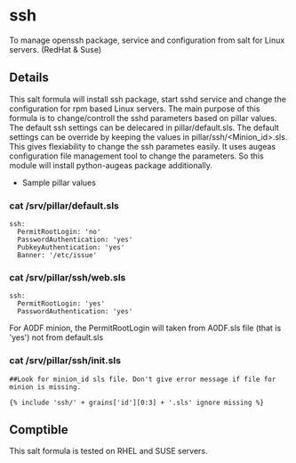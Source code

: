 # ssh
To manage openssh package, service and configuration from salt for Linux servers. (RedHat & Suse)

## Details
This salt formula will install ssh package, start sshd service and change the configuration for rpm based Linux servers.  The main purpose of this formula is to change/controll the sshd parameters based on pillar values. The default ssh settings can be delecared in pillar/default.sls. The default settings can be override by keeping the values in pillar/ssh/<Minion_id>.sls. This gives flexiability to change the ssh parametes easily. It uses augeas configuration file management tool to change the parameters. So this module will install python-augeas package additionally.

* Sample pillar values
### cat /srv/pillar/default.sls
```
ssh:
  PermitRootLogin: 'no'
  PasswordAuthentication: 'yes'
  PubkeyAuthentication: 'yes'
  Banner: '/etc/issue'
```
### cat /srv/pillar/ssh/web.sls

```
ssh:
  PermitRootLogin: 'yes'
  PasswordAuthentication: 'yes'
```
For A0DF minion, the PermitRootLogin will taken from A0DF.sls file (that is 'yes') not from default.sls

### cat /srv/pillar/ssh/init.sls

```
##Look for minion_id sls file. Don't give error message if file for minion is missing.

{% include 'ssh/' + grains['id'][0:3] + '.sls' ignore missing %}
```

## Comptible
This salt formula is tested on RHEL and SUSE servers. 
